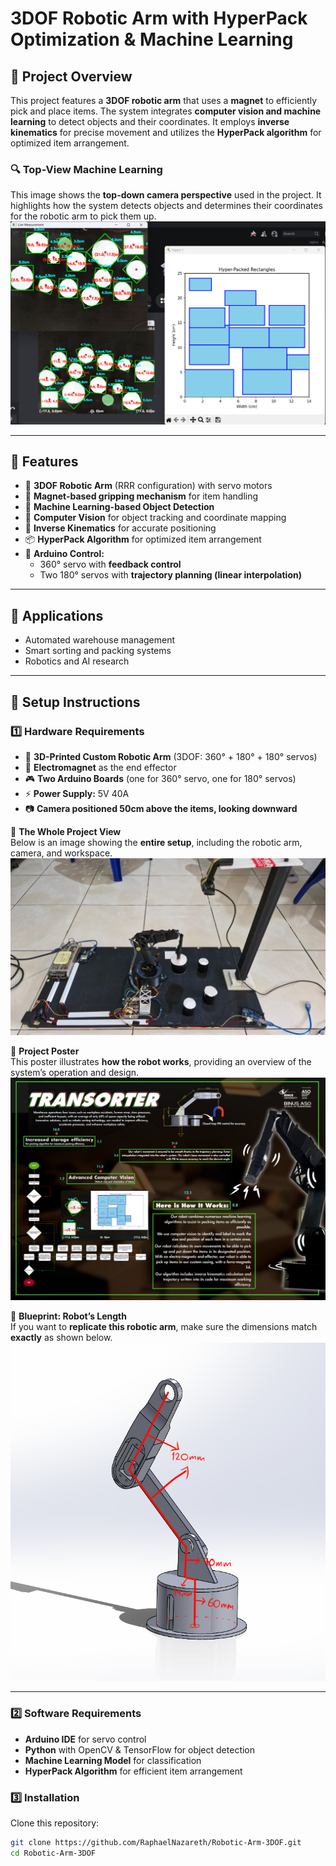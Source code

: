 # **3DOF Robotic Arm with HyperPack Optimization & Machine Learning**

## 📌 Project Overview  
This project features a **3DOF robotic arm** that uses a **magnet** to efficiently pick and place items. The system integrates **computer vision and machine learning** to detect objects and their coordinates. It employs **inverse kinematics** for precise movement and utilizes the **HyperPack algorithm** for optimized item arrangement.  

### 🔍 Top-View Machine Learning  
This image shows the **top-down camera perspective** used in the project. It highlights how the system detects objects and determines their coordinates for the robotic arm to pick them up.  
![Top-View Machine Learning](MachineLearning_topView.png)  

---

## 🚀 Features  
- 🔧 **3DOF Robotic Arm** (RRR configuration) with servo motors  
- 🧲 **Magnet-based gripping mechanism** for item handling  
- 🤖 **Machine Learning-based Object Detection**  
- 🎯 **Computer Vision** for object tracking and coordinate mapping  
- 🔢 **Inverse Kinematics** for accurate positioning  
- 📦 **HyperPack Algorithm** for optimized item arrangement  
- 🔄 **Arduino Control:**
  - 360° servo with **feedback control**  
  - Two 180° servos with **trajectory planning (linear interpolation)**  

---

## 🎯 Applications  
- Automated warehouse management  
- Smart sorting and packing systems  
- Robotics and AI research  

---

## 🔧 Setup Instructions  

### 1️⃣ **Hardware Requirements**  
- 🦾 **3D-Printed Custom Robotic Arm** (3DOF: 360° + 180° + 180° servos)  
- 🧲 **Electromagnet** as the end effector  
- 🎮 **Two Arduino Boards** (one for 360° servo, one for 180° servos)  
- ⚡ **Power Supply:** 5V 40A  
- 📷 **Camera positioned 50cm above the items, looking downward**  

📌 **The Whole Project View**  
Below is an image showing the **entire setup**, including the robotic arm, camera, and workspace.  
![The Whole Project View](ProjectImage.jpg)  

📌 **Project Poster**  
This poster illustrates **how the robot works**, providing an overview of the system’s operation and design.  
![Our Poster](Poster.jpg)  

📌 **Blueprint: Robot’s Length**  
If you want to **replicate this robotic arm**, make sure the dimensions match **exactly** as shown below.  
![Blueprint of the Robot's Length](Robotlength.png)  

---

### 2️⃣ **Software Requirements**  
- **Arduino IDE** for servo control  
- **Python** with OpenCV & TensorFlow for object detection  
- **Machine Learning Model** for classification  
- **HyperPack Algorithm** for efficient item arrangement  

### 3️⃣ **Installation**  
Clone this repository:  
```bash
git clone https://github.com/RaphaelNazareth/Robotic-Arm-3DOF.git
cd Robotic-Arm-3DOF

